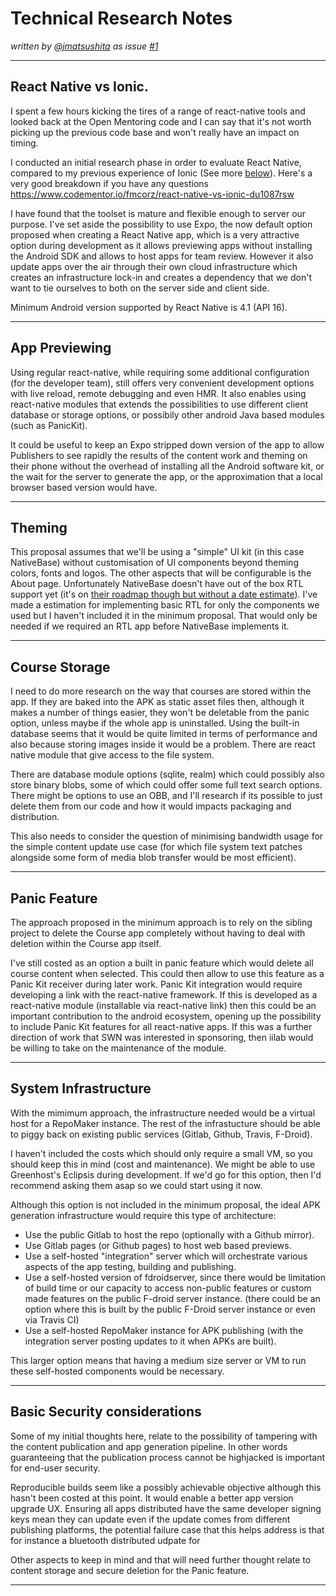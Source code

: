 # Technical Research Notes

*written by [@jmatsushita](https://gitlab.com/jmatsushita) as issue [#1](https://gitlab.com/contentascode/activist-apprentice/issues/1)*

---

## React Native vs Ionic.

I spent a few hours kicking the tires of a range of react-native tools and looked back at the Open Mentoring code and I can say that it's not worth picking up the previous code base and won't really have an impact on timing.

I conducted an initial research phase in order to evaluate React Native, compared to my previous experience of Ionic (See more [below](#react-native-vs-ionic)). Here's a very good breakdown if you have any questions https://www.codementor.io/fmcorz/react-native-vs-ionic-du1087rsw

I have found that the toolset is mature and flexible enough to server our purpose. I've set aside the possibility to use Expo, the now default option proposed when creating a React Native app, which is a very attractive option during development as it allows previewing apps without installing the Android SDK and allows to host apps for team review. However it also update apps over the air through their own cloud infrastructure which creates an infrastructure lock-in and creates a dependency that we don't want to tie ourselves to both on the server side and client side.

Minimum Android version supported by React Native is 4.1 (API 16).

---

## App Previewing

Using regular react-native, while requiring some additional configuration (for the developer team), still offers very convenient development options with live reload, remote debugging and even HMR. It also enables using react-native modules that extends the possibilities to use different client database or storage options, or possibily other android Java based modules (such as PanicKit).

It could be useful to keep an Expo stripped down version of the app to allow Publishers to see rapidly the results of the content work and theming on their phone without the overhead of installing all the Android software kit, or the wait for the server to generate the app, or the approximation that a local browser based version would have.

---

## Theming

This proposal assumes that we'll be using a "simple" UI kit (in this case NativeBase) without customisation of UI components beyond theming colors, fonts and logos. The other aspects that will be configurable is the About page. Unfortunately NativeBase doesn't have out of the box RTL support yet (it's on [their roadmap though but without a date estimate](https://github.com/GeekyAnts/NativeBase/issues/518)). I've made a estimation for implementing basic RTL for only the components we used but I haven't included it in the minimum proposal. That would only be needed if we required an RTL app before NativeBase implements it.

---

## Course Storage

I need to do more research on the way that courses are stored within the app. If they are baked into the APK as static asset files then, although it makes a number of things easier, they won't be deletable from the panic option, unless maybe if the whole app is uninstalled. Using the built-in database seems that it would be quite limited in terms of performance and also because storing images inside it would be a problem. There are react native module that give access to the file system.

There are database module options (sqlite, realm) which could possibly also store binary blobs, some of which could offer some full text search options. There might be options to use an OBB, and I'll research if its possible to just delete them from our code and how it would impacts packaging and distribution.

This also needs to consider the question of minimising bandwidth usage for the simple content update use case (for which file system text patches alongside some form of media blob transfer would be most efficient).

---

## Panic Feature

The approach proposed in the minimum approach is to rely on the sibling project to delete the Course app completely without having to deal with deletion within the Course app itself.

I've still costed as an option a built in panic feature which would delete all course content when selected. This could then allow to use this feature as a Panic Kit receiver during later work. Panic Kit integration would require developing a link with the react-native framework. If this is developed as a react-native module (installable via react-native link) then this could be an important contribution to the android ecosystem, opening up the possibility to include Panic Kit features for all react-native apps. If this was a further direction of work that SWN was interested in sponsoring, then iilab would be willing to take on the maintenance of the module.

---

## System Infrastructure

With the mimimum approach, the infrastructure needed would be a virtual host for a RepoMaker instance. The rest of the infrastucture should be able to piggy back on existing public services (Gitlab, Github, Travis, F-Droid).

I haven't included the costs which should only require a small VM, so you should keep this in mind (cost and maintenance). We might be able to use Greenhost's Eclipsis during development. If we'd go for this option, then I'd recommend asking them asap so we could start using it now.

Although this option is not included in the minimum proposal, the ideal APK generation infrastructure would require this type of architecture:

 - Use the public Gitlab to host the repo (optionally with a Github mirror).
 - Use Gitlab pages (or Github pages) to host web based previews.
 - Use a self-hosted "integration" server which will orchestrate various aspects of the app testing, building and publishing.
 - Use a self-hosted version of fdroidserver, since there would be limitation of build time or our capacity to access non-public features or custom made features on the public F-droid server instance. (there could be an option where this is built by the public F-Droid server instance or even via Travis CI)
 - Use a self-hosted RepoMaker instance for APK publishing (with the integration server posting updates to it when APKs are built).

This larger option means that having a medium size server or VM to run these self-hosted components would be necessary.

---

## Basic Security considerations

Some of my initial thoughts here, relate to the possibility of tampering with the content publication and app generation pipeline. In other words guaranteeing that the publication process cannot be highjacked is important for end-user security.

Reproducible builds seem like a possibly achievable objective although this hasn't been costed at this point. It would enable a better app version upgrade UX. Ensuring all apps distributed have the same developer signing keys mean they can update even if the update comes from different publishing platforms, the potential failure case that this helps address is that for instance a bluetooth distributed udpate for

Other aspects to keep in mind and that will need further thought relate to content storage and secure deletion for the Panic feature.

---
